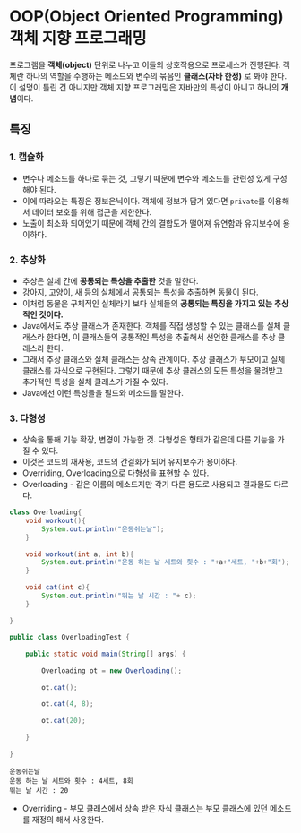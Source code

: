 # OOP(Object Oriented Programming) 객체 지향 프로그래밍  

프로그램을 **객체(object)** 단위로 나누고 이들의 상호작용으로 프로세스가 진행된다. 객체란 하나의 역할을 수행하는 메소드와 변수의 묶음인 **클래스(자바 한정)** 로 봐야 한다. 이 설명이 틀린 건 아니지만 객체 지향 프로그래밍은 자바만의 특성이 아니고 하나의 **개념**이다.  

## 특징
### 1. 캡슐화

* 변수나 메소드를 하나로 묶는 것, 그렇기 때문에 변수와 메소드를 관련성 있게 구성해야 된다.  
* 이에 따라오는 특징은 정보은닉이다. 객체에 정보가 담겨 있다면 `private`를 이용해서 데이터 보호를 위해 접근을 제한한다.  
* 노출이 최소화 되어있기 때문에 객체 간의 결합도가 떨어져 유연함과 유지보수에 용이하다.  

### 2. 추상화

* 추상은 실체 간에 **공통되는 특성을 추출한** 것을 말한다.
* 강아지, 고양이, 새 등의 실체에서 공통되는 특성을 추출하면 동물이 된다.
* 이처럼 동물은 구체적인 실체라기 보다 실체들의 **공통되는 특징을 가지고 있는 추상적인 것이다.**
* Java에서도 추상 클래스가 존재한다. 객체를 직접 생성할 수 있는 클래스를 실체 클래스라 한다면, 이 클래스들의 공통적인 특성을 추출해서 선언한 클래스를 추상 클래스라 한다.
* 그래서 추상 클래스와 실체 클래스는 상속 관계이다. 추상 클래스가 부모이고 실체 클래스를 자식으로 구현된다. 그렇기 때문에 추상 클래스의 모든 특성을 물려받고 추가적인 특성을 실체 클래스가 가질 수 있다.
* Java에선 이런 특성들을 필드와 메소드를 말한다.

### 3. 다형성
* 상속을 통해 기능 확장, 변경이 가능한 것. 다형성은 형태가 같은데 다른 기능을 가질 수 있다.
* 이것은 코드의 재사용, 코드의 간결화가 되어 유지보수가 용이하다.
* Overriding, Overloading으로 다형성을 표현할 수 있다.
* Overloading - 같은 이름의 메소드지만 각기 다른 용도로 사용되고 결과물도 다르다.
```java
class Overloading{
    void workout(){
        System.out.println("운동쉬는날");
    }
    
    void workout(int a, int b){
        System.out.println("운동 하는 날 세트와 횟수 : "+a+"세트, "+b+"회");
    }
    
    void cat(int c){
        System.out.println("뛰는 날 시간 : "+ c);
    }
    
}
 
public class OverloadingTest {
 
    public static void main(String[] args) {
        
        Overloading ot = new Overloading();
        
        ot.cat();
        
        ot.cat(4, 8);
        
        ot.cat(20);
        
    }
 
}

```
```
운동쉬는날
운동 하는 날 세트와 횟수 : 4세트, 8회
뛰는 날 시간 : 20
```
* Overriding - 부모 클래스에서 상속 받은 자식 클래스는 부모 클래스에 있던 메소드를 재정의 해서 사용한다.
```java


```